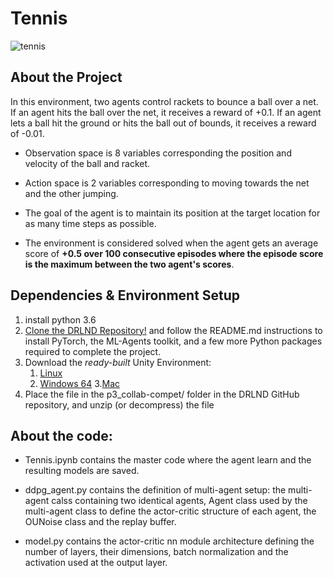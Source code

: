 # Tennis

![tennis](https://user-images.githubusercontent.com/37901636/82143613-6f8e8d00-9845-11ea-98a6-11b76269d6c4.png)

## About the Project
In this environment, two agents control rackets to bounce a ball over a net. If an agent hits the ball over the net, it receives a reward of +0.1. If an agent lets a ball hit the ground or hits the ball out of bounds, it receives a reward of -0.01.

* Observation space is 8 variables corresponding the position and velocity of the ball and racket.
* Action space is 2 variables corresponding to moving towards the net and the other jumping.

* The goal of the agent is to maintain its position at the target location for as many time steps as possible.

* The environment is considered solved when the agent gets an average score of **+0.5 over 100 consecutive episodes where the episode score is the maximum between the two agent's scores**.

## Dependencies & Environment Setup
1. install python 3.6
1. [Clone the DRLND Repository!](https://github.com/udacity/deep-reinforcement-learning#dependencies) and follow the README.md instructions to install PyTorch, the ML-Agents toolkit, and a few more Python packages required to complete the project.
1. Download the _ready-built_ Unity Environment:
     1. [Linux](https://s3-us-west-1.amazonaws.com/udacity-drlnd/P3/Tennis/Tennis_Linux.zip)
     2. [Windows 64](https://s3-us-west-1.amazonaws.com/udacity-drlnd/P3/Tennis/Tennis_Windows_x86_64.zip)
     3.[Mac](https://s3-us-west-1.amazonaws.com/udacity-drlnd/P3/Tennis/Tennis.app.zip)
1. Place the file in the p3_collab-compet/ folder in the DRLND GitHub repository, and unzip (or decompress) the file

## About the code:
* Tennis.ipynb contains the master code where the agent learn and the resulting models are saved.

* ddpg_agent.py contains the definition of multi-agent setup: the multi-agent calss containing two identical agents, Agent class used by the multi-agent class to define the actor-critic structure of each agent, the OUNoise class and the replay buffer.

* model.py contains the actor-critic nn module architecture defining the number of layers, their dimensions, batch normalization and the activation used at the output layer.
